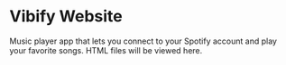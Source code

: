 # Vibify Website
Music player app that lets you connect to your Spotify account and play your favorite songs.
HTML files will be viewed here.
